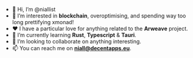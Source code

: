 - 👋 Hi, I’m @niallist
- 👀 I’m interested in **blockchain**, overoptimising, and spending way too long prettifying xmonad!
- :heart: I have a particular love for anything related to the **Arweave** project.
- 🌱 I’m currently learning **Rust**, **Typescript** & **Tauri**.
- 💞️ I’m looking to collaborate on anything interesting.
- 📫 You can reach me on **niall@decentapps.eu**.

<!---
niallist/niallist is a ✨ special ✨ repository because its `README.md` (this file) appears on your GitHub profile.
You can click the Preview link to take a look at your changes.
--->
